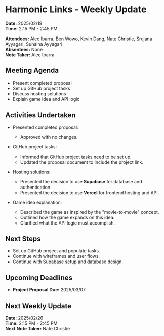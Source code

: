 # Harmonic Links - Weekly Update

**Date:** 2025/02/19 \
**Time:** 2:15 PM - 2:45 PM

**Attendees:** Alec Ibarra, Ben Wowo, Kevin Dang, Nate Christie, Srujana Ayyagari, Sunaina Ayyagari \
**Absentees:** None \
**Note Taker:** Alec Ibarra

## Meeting Agenda
- Present completed proposal
- Set up GitHub project tasks
- Discuss hosting solutions
- Explain game idea and API logic

## Activities Undertaken
- Presented completed proposal:
  - Approved with no changes.

- GitHub project tasks:
  - Informed that GitHub project tasks need to be set up.
  - Updated the proposal document to include the project link.

- Hosting solutions:
  - Presented the decision to use **Supabase** for database and authentication.
  - Presented the decision to use **Vercel** for frontend hosting and API.

- Game idea explanation:
  - Described the game as inspired by the "movie-to-movie" concept.
  - Outlined how the game expands on this idea.
  - Clarified what the API logic must accomplish.

## Next Steps
- Set up GitHub project and populate tasks.
- Continue with wireframes and user flows.
- Continue with Supabase setup and database design.

## Upcoming Deadlines
- **Project Proposal Due:** 2025/03/07

## Next Weekly Update
**Date:** 2025/02/26 \
**Time:** 2:15 PM - 2:45 PM \
**Next Note Taker:** Nate Christie
